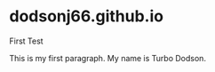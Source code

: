 # dodsonj66.github.io

<h> First Test </h>

<p> This is my first paragraph. My name is Turbo Dodson. <p>
